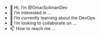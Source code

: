 - 👋 Hi, I’m @OmarSolimanDev
- 👀 I’m interested in ...
- 🌱 I’m currently learning about the DevOps
- 💞️ I’m looking to collaborate on ...
- 📫 How to reach me ...

<!---
OmarSolimanDev/OmarSolimanDev is a ✨ special ✨ repository because its `README.md` (this file) appears on your GitHub profile.
You can click the Preview link to take a look at your changes.
--->
